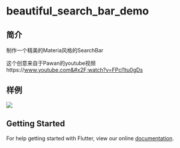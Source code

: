 # beautiful_search_bar_demo
## 简介
制作一个精美的Materia风格的SearchBar

这个创意来自于Pawan的youtube视频
https:&#x2F;&#x2F;www.youtube.com&#x2F;watch?v=FPcl1tu0gDs
## 样例
![](https://user-gold-cdn.xitu.io/2018/9/24/1660b82508aef3b3?w=362&h=640&f=gif&s=359353)
## Getting Started

For help getting started with Flutter, view our online
[documentation](https://flutter.io/).
